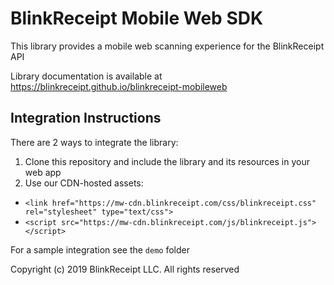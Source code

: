 # BlinkReceipt Mobile Web SDK

This library provides a mobile web scanning experience for the BlinkReceipt API

Library documentation is available at https://blinkreceipt.github.io/blinkreceipt-mobileweb

## Integration Instructions

There are 2 ways to integrate the library:

1. Clone this repository and include the library and its resources in your web app
2. Use our CDN-hosted assets:
  - `<link href="https://mw-cdn.blinkreceipt.com/css/blinkreceipt.css" rel="stylesheet" type="text/css">`
  - `<script src="https://mw-cdn.blinkreceipt.com/js/blinkreceipt.js"></script>`

For a sample integration see the `demo` folder

Copyright (c) 2019 BlinkReceipt LLC. All rights reserved
